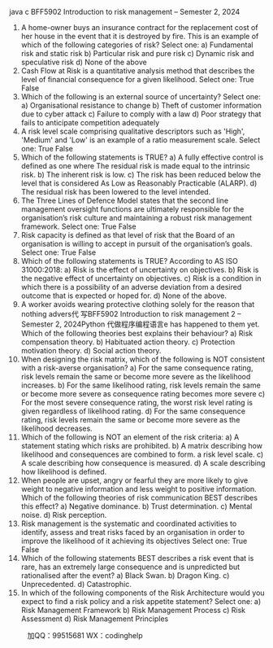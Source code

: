 java c
BFF5902
Introduction to risk management – Semester 2, 2024
1. A home-owner buys an insurance contract for the replacement cost of her house in the event that it is destroyed by fire. This is an example of which of the following categories of risk?
Select one:
a) Fundamental risk and static risk
b) Particular risk and pure risk
c) Dynamic risk and speculative risk
d) None of the above
2. Cash Flow at Risk is a quantitative analysis method that describes the level of financial consequence for a given likelihood.
Select one:
True
False
3. Which of the following is an external source of uncertainty?
Select one:
a) Organisational resistance to change
b) Theft of customer information due to cyber attack
c) Failure to comply with a law
d) Poor strategy that fails to anticipate competition adequately
4. A risk level scale comprising qualitative descriptors such as 'High', 'Medium' and 'Low' is an example of a ratio measurement scale.
Select one:
True
False
5. Which of the following statements is TRUE?
a) A fully effective control is defined as one where The residual risk is made equal to the intrinsic risk.
b) The inherent risk is low.
c) The risk has been reduced below the level that is considered As Low as Reasonably Practicable (ALARP).
d) The residual risk has been lowered to the level intended.
6. The Three Lines of Defence Model states that the second line management oversight functions are ultimately responsible for the organisation’s risk culture and maintaining a robust risk management framework.
Select one:
True
False
7. Risk capacity is defined as that level of risk that the Board of an organisation is willing to accept in pursuit of the organisation’s goals.
Select one:
True
False
8. Which of the following statements is TRUE?
According to AS ISO 31000:2018:
a) Risk is the effect of uncertainty on objectives.
b) Risk is the negative effect of uncertainty on objectives.
c) Risk is a condition in which there is a possibility of an adverse deviation from a desired outcome that is expected or hoped for.
d) None of the above.
9. A worker avoids wearing protective clothing solely for the reason that nothing advers代 写BFF5902 Introduction to risk management 2 – Semester 2, 2024Python
代做程序编程语言e has happened to them yet.
Which of the following theories best explains their behaviour?
a) Risk compensation theory.
b) Habituated action theory.
c) Protection motivation theory.
d) Social action theory.
10. When designing the risk matrix, which of the following is NOT consistent with a risk-averse organisation?
a) For the same consequence rating, risk levels remain the same or become more severe as the likelihood increases.
b) For the same likelihood rating, risk levels remain the same or become more severe as consequence rating becomes more severe
c) For the most severe consequence rating, the worst risk level rating is given regardless of likelihood rating.
d) For the same consequence rating, risk levels remain the same or become more severe as the likelihood decreases.
11. Which of the following is NOT an element of the risk criteria:
a) A statement stating which risks are prohibited.
b) A matrix describing how likelihood and consequences are combined to form. a risk level scale.
c) A scale describing how consequence is measured.
d) A scale describing how likelihood is defined.
12. When people are upset, angry or fearful they are more likely to give weight to negative information and less weight to positive information.
Which of the following theories of risk communication BEST describes this effect?
a) Negative dominance.
b) Trust determination.
c) Mental noise.
d) Risk perception.
13. Risk management is the systematic and coordinated activities to identify, assess and treat risks faced by an organisation in order to improve the likelihood of it achieving its objectives
Select one:
True
False
14. Which of the following statements BEST describes a risk event that is rare, has an extremely large consequence and is unpredicted but rationalised after the event?
a) Black Swan.
b) Dragon King.
c) Unprecedented.
d) Catastrophic.
15. In which of the following components of the Risk Architecture would you expect to find a risk policy and a risk appetite statement?
Select one:
a) Risk Management Framework
b) Risk Management Process
c) Risk Assessment
d) Risk Management Principles



         
加QQ：99515681  WX：codinghelp
